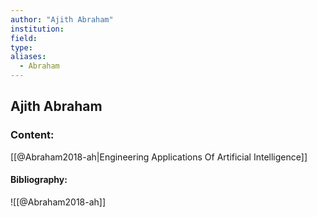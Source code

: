 ```yaml
---
author: "Ajith Abraham"
institution:
field:
type:
aliases:
  - Abraham
---
```


## Ajith Abraham

### Content:
[[@Abraham2018-ah|Engineering Applications Of Artificial Intelligence]]

#### Bibliography:

![[@Abraham2018-ah]]